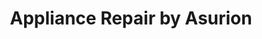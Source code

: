 ---
title: "Appliance Repair by Asurion"
url: /dallas/appliance-repair-by-asurion-north-saint-paul-street/
shop: Haushaltsgeräte
---